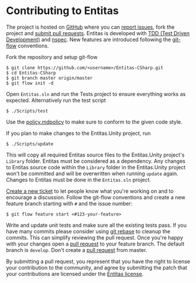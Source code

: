 Contributing to Entitas
=======================

The project is hosted on [GitHub][github-entitas] where you can [report issues][issues], fork the project and [submit pull requests][pulls].
Entitas is developed with [TDD (Test Driven Development)](https://en.wikipedia.org/wiki/Test-driven_development) and [nspec](http://nspec.org). New features are introduced following the [git-flow](https://github.com/nvie/gitflow) conventions.

Fork the repository and setup git-flow

```
$ git clone https://github.com/<username>/Entitas-CSharp.git
$ cd Entitas-CSharp
$ git branch master origin/master
$ git flow init -d
````

Open `Entitas.sln` and run the Tests project to ensure everything works as expected. Alternatively run the test script

```
$ ./Scripts/test
```

Use the [policy.mdpolicy][policy] to make sure to conform to the given code style.

If you plan to make changes to the Entitas.Unity project, run
```
$ ./Scripts/update
```

This will copy all required Entitas source files to the Entitas.Unity project's `Library` folder. Entitas must be considered as a dependency. Any changes to Entitas source code within the `Library` folder in the Entitas.Unity project won't be committed and will be overwritten when running `update` again. Changes to Entitas must be done in the `Entitas.sln` project.

[Create a new ticket][issues-new] to let people know what you're working on and to encourage a discussion. Follow the git-flow conventions and create a new feature branch starting with `#` and the issue number:

```
$ git flow feature start <#123-your-feature>
```

Write and update unit tests and make sure all the existing tests pass. If you have many commits please consider using [git rebase](https://git-scm.com/docs/git-rebase) to cleanup the commits. This can simplify reviewing the pull request.
Once you're happy with your changes open a [pull request][pulls] to your feature branch. The default branch is `develop`. Don't create a [pull request][pulls] from master.

By submitting a pull request, you represent that you have the right to license your contribution to the community, and agree by submitting the patch that your contributions are licensed under the [Entitas license][license].

[github-entitas]: https://github.com/sschmid/Entitas-CSharp "sschmid/Entitas-CSharp"
[issues]: https://github.com/sschmid/Entitas-CSharp/issues "Issues"
[pulls]: https://github.com/sschmid/Entitas-CSharp/pulls "Pull Requests"
[issues-new]: https://github.com/sschmid/Entitas-CSharp/issues/new "New issue"
[license]: https://github.com/sschmid/Entitas-CSharp/blob/develop/LICENSE.txt "License"
[policy]: https://github.com/sschmid/Entitas-CSharp/blob/develop/policy.mdpolicy "Policy"
